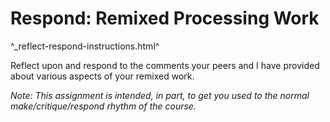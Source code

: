 Respond: Remixed Processing Work
================================

^_reflect-respond-instructions.html^

Reflect upon and respond to the comments your peers and I have provided about
various aspects of your remixed work.

*Note: This assignment is intended, in part, to get you used to the normal
make/critique/respond rhythm of the course.*
